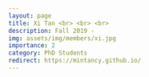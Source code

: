 ```yaml
---
layout: page
title: Xi Tan <br> <br> <br>
description: Fall 2019 -
img: assets/img/members/xi.jpg
importance: 2
category: PhD Students
redirect: https://mintancy.github.io/
---
```


